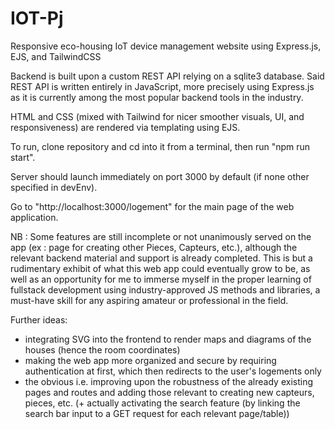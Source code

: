 # IOT-Pj
Responsive eco-housing IoT device management website using Express.js, EJS, and TailwindCSS

Backend is built upon a custom REST API relying on a sqlite3 database.
Said REST API is written entirely in JavaScript, more precisely using Express.js as it is currently among the most popular backend tools in the industry.

HTML and CSS (mixed with Tailwind for nicer smoother visuals, UI, and responsiveness) are rendered via templating using EJS.

To run, clone repository and cd into it from a terminal, then run "npm run start".

Server should launch immediately on port 3000 by default (if none other specified in devEnv).

Go to "http://localhost:3000/logement" for the main page of the web application.

NB : Some features are still incomplete or not unanimously served on the app (ex : page for creating other Pieces, Capteurs, etc.), although the relevant backend material and support is already completed. This is but a rudimentary exhibit of what this web app could eventually grow to be, as well as an opportunity for me to immerse myself in the proper learning of fullstack development using industry-approved JS methods and libraries, a must-have skill for any aspiring amateur or professional in the field.

Further ideas:
- integrating SVG into the frontend to render maps and diagrams of the houses (hence the room coordinates)
- making the web app more organized and secure by requiring authentication at first, which then redirects to the user's logements only
- the obvious i.e. improving upon the robustness of the already existing pages and routes and adding those relevant to creating new capteurs, pieces, etc. (+ actually activating the search feature (by linking the search bar input to a GET request for each relevant page/table))
